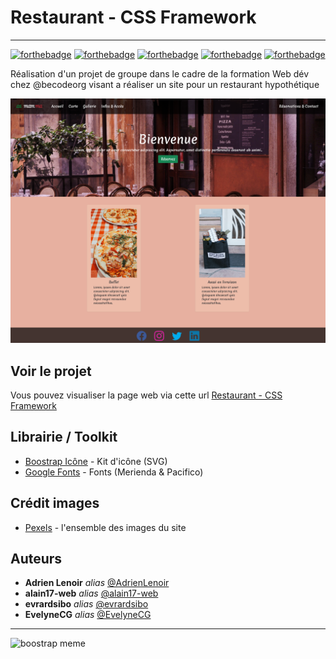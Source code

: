 # Restaurant - CSS Framework
<hr>

[![forthebadge](https://forthebadge.com/images/badges/powered-by-coffee.svg)](https://forthebadge.com)
[![forthebadge](https://forthebadge.com/images/badges/uses-html.svg)](https://forthebadge.com)
[![forthebadge](https://forthebadge.com/images/badges/uses-css.svg)](https://forthebadge.com)
[![forthebadge](https://forthebadge.com/images/badges/uses-js.svg)](https://forthebadge.com)
[![forthebadge](https://forthebadge.com/images/badges/contains-tasty-spaghetti-code.svg)](https://forthebadge.com)

Réalisation d'un projet de groupe dans le cadre de la formation Web dév chez @becodeorg visant a réaliser un site pour un restaurant hypothétique

![Preview](assets/images/homepage_preview.png)

## Voir le projet

Vous pouvez visualiser la page web via cette url [Restaurant - CSS Framework](https://adrienlenoir.github.io/restaurant-css-framework/)

## Librairie / Toolkit
* [Boostrap Icône](https://icons.getbootstrap.com/) - Kit d'icône (SVG)
* [Google Fonts](https://fonts.google.com/) - Fonts (Merienda & Pacifico)

## Crédit images
* [Pexels](https://www.pexels.com/) - l'ensemble des images du site

## Auteurs
* **Adrien Lenoir** _alias_ [@AdrienLenoir](https://github.com/AdrienLenoir)
* **alain17-web** _alias_ [@alain17-web](https://github.com/alain17-web)
* **evrardsibo** _alias_ [@evrardsibo](https://github.com/evrardsibo)
* **EvelyneCG** _alias_ [@EvelyneCG](https://github.com/EvelyneCG)

<hr>

![boostrap meme](https://i.redd.it/rexwi5zdll531.jpg)